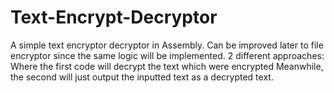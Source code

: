 # Text-Encrypt-Decryptor
A simple text encryptor decryptor in Assembly. 
Can be improved later to file encryptor since the same logic will be implemented.
2 different approaches:
Where the first code will  decrypt the text which were encrypted
Meanwhile, the second will just   output the inputted text as a decrypted text.
